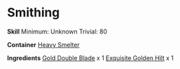 <!-- TITLE: Exquisite Golden Double Bladed Sword -->
<!-- SUBTITLE:  -->
# Smithing
**Skill**
Minimum: Unknown
Trivial: 80

**Container**
[Heavy Smelter](heavy-smelter)

**Ingredients**
[Gold Double Blade](gold-double-blade) x 1
[Exquisite Golden Hilt](exquisite-golden-hilt) x 1